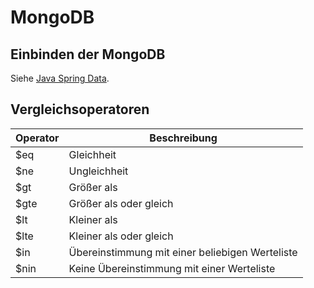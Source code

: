 # MongoDB

## Einbinden der MongoDB

Siehe [Java Spring Data](04_04_Java%20Spring%20Data.md).

## Vergleichsoperatoren
| Operator | Beschreibung                                    |
|----------|-------------------------------------------------|
| $eq      | Gleichheit                                      |
| $ne      | Ungleichheit                                    |
| $gt      | Größer als                                      |
| $gte     | Größer als oder gleich                          |
| $lt      | Kleiner als                                     |
| $lte     | Kleiner als oder gleich                         |
| $in      | Übereinstimmung mit einer beliebigen Werteliste |
| $nin     | Keine Übereinstimmung mit einer Werteliste      |
